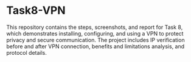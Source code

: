 # Task8-VPN
This repository contains the steps, screenshots, and report for Task 8, which demonstrates installing, configuring, and using a VPN to protect privacy and secure communication. The project includes IP verification before and after VPN connection, benefits and limitations analysis, and protocol details.
